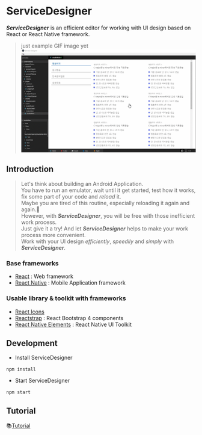 <!-- README -->
<!-- GIF file is just guid line, it will updated later with demo page -->

# ServiceDesigner
**_ServiceDesigner_** is an efficient editor for working with UI design based on React or React Native framework.
<!-- > ServiceDesginer is an Editor to update design of your project using react or react-native.  
> React & React-Native Design Editor desktop app built on top of Electron.  
> You can update both web and app design created by react or react-native.   -->

<!-- gif 파일 juice 페이지로 수정 필요 => 현재 청음이지 페이지로 보여주고 있으므로 -->
> just example GIF image yet  
![ServiceDesigner](./asset/img/mainExample.gif)  

## Introduction
> Let's think about building an Android Application.  
> You have to run an emulator, wait until it get started, test how it works, fix some part of your code and _reload_ it.  
> Maybe you are tired of this routine, especially reloading it again and again.:dizzy:  
> However, with **_ServiceDesigner_**, you will be free with those inefficient work process.  
> Just give it a try! And let **_ServiceDesigner_** helps to make your work process more convenient.  
> Work with your UI design _efficiently_, _speedily_ and _simply_ with **_ServiceDesigner_**.  
<!-- > However, with **_ServiceDesigner_**, you don't have to waste your time to check how component looks like at the screen.   -->

### Base frameworks
- [React](https://reactjs.org/) : Web framework
- [React Native](https://facebook.github.io/react-native/) : Mobile Application framework

### Usable library & toolkit with frameworks
- [React Icons](http://react-icons.github.io/react-icons/)
- [Reactstrap](https://reactstrap.github.io/) : React Bootstrap 4 components
- [React Native Elements](https://react-native-training.github.io/react-native-elements/) : React Native UI Toolkit  



## Development
- Install ServiceDesigner
```
npm install
```
- Start ServiceDesigner
```
npm start 
```

<!-- ## build
```
npm run dist
``` -->



## Tutorial
<!-- 원계정 TUTORIAL 문서로 이동-->
:books:[Tutorial](https://github.com/CreadDiscans/ServiceDesigner/blob/master/TUTORIAL.md)